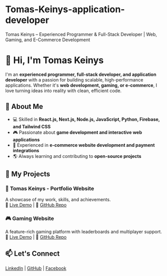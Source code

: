 # Tomas-Keinys-application-developer
Tomas Keinys – Experienced Programmer &amp; Full-Stack Developer | Web, Gaming, and E-Commerce Development

# 👋 Hi, I'm Tomas Keinys  

I'm an **experienced programmer, full-stack developer, and application developer** with a passion for building scalable, high-performance applications. Whether it's **web development, gaming, or e-commerce**, I love turning ideas into reality with clean, efficient code.  

## 🚀 About Me  
- 💻 Skilled in **React.js, Next.js, Node.js, JavaScript, Python, Firebase, and Tailwind CSS**  
- 🎮 Passionate about **game development and interactive web applications**  
- 🛒 Experienced in **e-commerce website development and payment integrations**  
- 🌎 Always learning and contributing to **open-source projects**  

## 🌟 My Projects  
### 🎨 **Tomas Keinys - Portfolio Website**  
A showcase of my work, skills, and achievements.  
🔗 [Live Demo](https://keinystomas.github.io/Portfolio/) | 📂 [GitHub Repo](https://github.com/KeinysTomas/Portfolio)  

### 🎮 **Gaming Website**  
A feature-rich gaming platform with leaderboards and multiplayer support.  
🔗 [Live Demo](https://keinystomas.github.io/game-zone/) | 📂 [GitHub Repo](https://github.com/KeinysTomas/game-zone)  

## 📫 Let's Connect  
[LinkedIn](https://www.linkedin.com/in/tomas-keinys/) | [GitHub](https://github.com/KeinysTomas) | [Facebook](https://www.facebook.com/tomas.keinys.leeds/)
